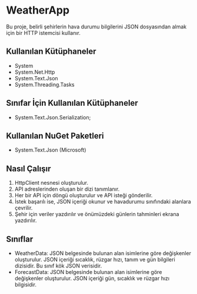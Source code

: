# WeatherApp

Bu proje, belirli şehirlerin hava durumu bilgilerini JSON dosyasından almak için bir HTTP istemcisi kullanır.

## Kullanılan Kütüphaneler

- System
- System.Net.Http
- System.Text.Json
- System.Threading.Tasks

## Sınıfar İçin Kullanılan Kütüphaneler

- System.Text.Json.Serialization;

## Kullanılan NuGet Paketleri

- System.Text.Json (Microsoft)

## Nasıl Çalışır

1. HttpClient nesnesi oluşturulur.
2. API adreslerinden oluşan bir dizi tanımlanır.
3. Her bir API için döngü oluşturulur ve API isteği gönderilir.
4. İstek başarılı ise, JSON içeriği okunur ve havadurumu sınıfındaki alanlara çevrilir.
5. Şehir için veriler yazdırılır ve önümüzdeki günlerin tahminleri ekrana yazdırılır.

## Sınıflar

- WeatherData: JSON belgesinde bulunan alan isimlerine göre değişkenler oluşturulur. JSON içeriği sıcaklık, rüzgar hızı, tanım ve gün bilgileri dizisidir. Bu sınıf kök JSON verisidir.
- ForecastData: JSON belgesinde bulunan alan isimlerine göre değişkenler oluşturulur. JSON içeriği gün, sıcaklık ve rüzgar hızı bilgisidir.